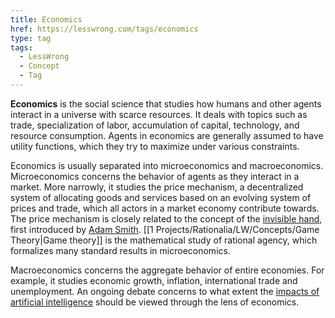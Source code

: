 ```yaml
---
title: Economics
href: https://lesswrong.com/tags/economics
type: tag
tags:
  - LessWrong
  - Concept
  - Tag
---
```


**Economics** is the social science that studies how humans and other agents interact in a universe with scarce resources. It deals with topics such as trade, specialization of labor, accumulation of capital, technology, and resource consumption. Agents in economics are generally assumed to have utility functions, which they try to maximize under various constraints.

Economics is usually separated into microeconomics and macroeconomics. Microeconomics concerns the behavior of agents as they interact in a market. More narrowly, it studies the price mechanism, a decentralized system of allocating goods and services based on an evolving system of prices and trade, which all actors in a market economy contribute towards. The price mechanism is closely related to the concept of the [invisible hand](https://en.wikipedia.org/wiki/Invisible_hand), first introduced by [Adam Smith](https://en.wikipedia.org/wiki/Adam_Smith). [[1 Projects/Rationalia/LW/Concepts/Game Theory|Game theory]] is the mathematical study of rational agency, which formalizes many standard results in microeconomics.

Macroeconomics concerns the aggregate behavior of entire economies. For example, it studies economic growth, inflation, international trade and unemployment. An ongoing debate concerns to what extent the [impacts of artificial intelligence](https://www.lesswrong.com/tag/economic-consequences-of-agi) should be viewed through the lens of economics.